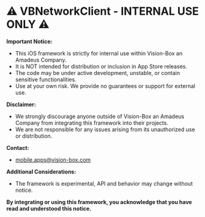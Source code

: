 # ⚠️ VBNetworkClient - INTERNAL USE ONLY ⚠️
 
**Important Notice:**
 
* This iOS framework is strictly for internal use within Vision-Box an Amadeus Company. 
* It is NOT intended for distribution or inclusion in App Store releases. 
* The code may be under active development, unstable, or contain sensitive functionalities.
* Use at your own risk. We provide no guarantees or support for external use.
 
**Disclaimer:**
 
* We strongly discourage anyone outside of Vision-Box an Amadeus Company  from integrating this framework into their projects. 
* We are not responsible for any issues arising from its unauthorized use or distribution.
 
**Contact:**
 
* mobile.apps@vision-box.com
 
**Additional Considerations:**
 
* The framework is experimental, API and behavior may change without notice.
 
**By integrating or using this framework, you acknowledge that you have read and understood this notice.**

